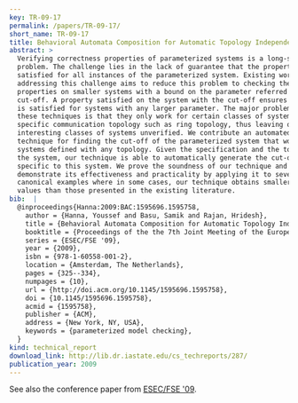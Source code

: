 ```yaml
---
key: TR-09-17
permalink: /papers/TR-09-17/
short_name: TR-09-17
title: Behavioral Automata Composition for Automatic Topology Independent Verification of Parameterized Systems
abstract: >
  Verifying correctness properties of parameterized systems is a long-standing
  problem. The challenge lies in the lack of guarantee that the property is
  satisfied for all instances of the parameterized system. Existing work on
  addressing this challenge aims to reduce this problem to checking the
  properties on smaller systems with a bound on the parameter referred to as the
  cut-off. A property satisfied on the system with the cut-off ensures that it
  is satisfied for systems with any larger parameter. The major problem with
  these techniques is that they only work for certain classes of systems with
  specific communication topology such as ring topology, thus leaving other
  interesting classes of systems unverified. We contribute an automated
  technique for finding the cut-off of the parameterized system that works for
  systems defined with any topology. Given the specification and the topology of
  the system, our technique is able to automatically generate the cut-off
  specific to this system. We prove the soundness of our technique and
  demonstrate its effectiveness and practicality by applying it to several
  canonical examples where in some cases, our technique obtains smaller cut-off
  values than those presented in the existing literature.
bib:  |
  @inproceedings{Hanna:2009:BAC:1595696.1595758,
    author = {Hanna, Youssef and Basu, Samik and Rajan, Hridesh},
    title = {Behavioral Automata Composition for Automatic Topology Independent Verification of Parameterized Systems},
    booktitle = {Proceedings of the the 7th Joint Meeting of the European Software Engineering Conference and the ACM SIGSOFT Symposium on The Foundations of Software Engineering},
    series = {ESEC/FSE '09},
    year = {2009},
    isbn = {978-1-60558-001-2},
    location = {Amsterdam, The Netherlands},
    pages = {325--334},
    numpages = {10},
    url = {http://doi.acm.org/10.1145/1595696.1595758},
    doi = {10.1145/1595696.1595758},
    acmid = {1595758},
    publisher = {ACM},
    address = {New York, NY, USA},
    keywords = {parameterized model checking},
  } 
kind: technical_report
download_link: http://lib.dr.iastate.edu/cs_techreports/287/
publication_year: 2009
---
```


See also the conference paper from [ESEC/FSE '09](/papers/ESEC-FSE-09/).
